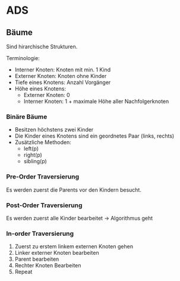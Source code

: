 # ADS
## Bäume
Sind hirarchische Strukturen.

Terminologie:
- Interner Knoten: Knoten mit min. 1 Kind
- Externer Knoten: Knoten ohne Kinder
- Tiefe eines Knotens: Anzahl Vorgänger
- Höhe eines Knotens: 
	- Externer Knoten: 0
	- Interner Knoten: 1 + maximale Höhe aller Nachfolgerknoten


### Binäre Bäume
- Besitzen höchstens zwei Kinder
- Die Kinder eines Knotens sind ein geordnetes Paar (links, rechts)
- Zusätzliche Methoden:
	- left(p)
	- right(p)
	- sibling(p)


### Pre-Order Traversierung
Es werden zuerst die Parents vor den Kindern besucht.

### Post-Order Traversierung
Es werden zuerst alle Kinder bearbeitet -> Algorithmus geht 


### In-order Traversierung
1. Zuerst zu erstem linkem externen Knoten gehen
2. Linker externer Knoten bearbeiten
3. Parent bearbeiten
4. Rechter Knoten Bearbeiten
5. Repeat
